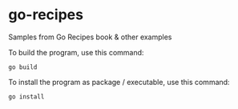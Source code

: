 # go-recipes
Samples from Go Recipes book &amp; other examples

To build the program, use this command:
```code
go build
```
To install the program as package / executable, use this command:

```code
go install
```